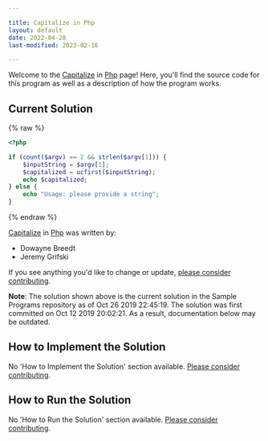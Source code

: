 ```yaml
---

title: Capitalize in Php
layout: default
date: 2022-04-28
last-modified: 2023-02-16

---
```


Welcome to the [Capitalize](https://sampleprograms.io/projects/capitalize) in [Php](https://sampleprograms.io/languages/php) page! Here, you'll find the source code for this program as well as a description of how the program works.

## Current Solution

{% raw %}

```php
<?php

if (count($argv) == 2 && strlen($argv[1])) {
    $inputString = $argv[1];
    $capitalized = ucfirst($inputString);
    echo $capitalized;
} else {
    echo "Usage: please provide a string";
}
```

{% endraw %}

[Capitalize](https://sampleprograms.io/projects/capitalize) in [Php](https://sampleprograms.io/languages/php) was written by:

- Dowayne Breedt
- Jeremy Grifski

If you see anything you'd like to change or update, [please consider contributing](https://github.com/TheRenegadeCoder/sample-programs).

**Note**: The solution shown above is the current solution in the Sample Programs repository as of Oct 26 2019 22:45:19. The solution was first committed on Oct 12 2019 20:02:21. As a result, documentation below may be outdated.

## How to Implement the Solution

No 'How to Implement the Solution' section available. [Please consider contributing](https://github.com/TheRenegadeCoder/sample-programs-website).

## How to Run the Solution

No 'How to Run the Solution' section available. [Please consider contributing](https://github.com/TheRenegadeCoder/sample-programs-website).